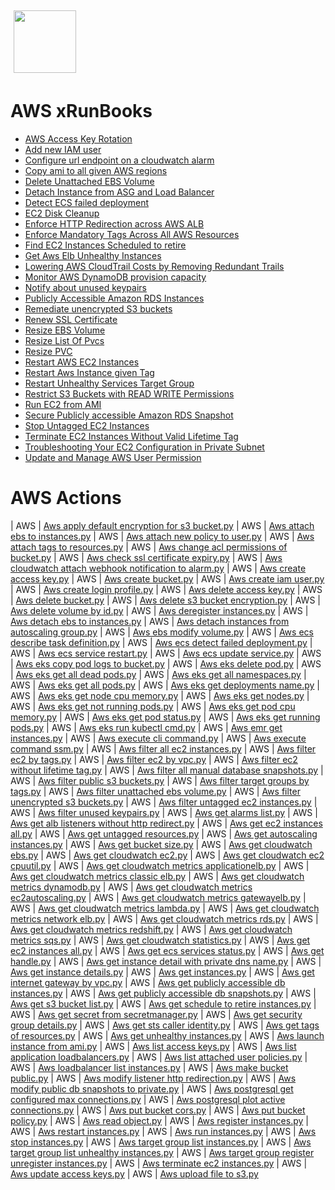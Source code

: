 <img align="center" src="https://unskript.com/assets/favicon.png" width="100" height="100" style="padding: 5px">

 # AWS xRunBooks

* [AWS Access Key Rotation](https://github.com/unskript/Awesome-CloudOps-Automation/tree/master)
* [Add new IAM user](https://github.com/unskript/Awesome-CloudOps-Automation/tree/master)
* [Configure url endpoint on a cloudwatch alarm](https://github.com/unskript/Awesome-CloudOps-Automation/tree/master)
* [Copy ami to all given AWS regions](https://github.com/unskript/Awesome-CloudOps-Automation/tree/master)
* [Delete Unattached EBS Volume](https://github.com/unskript/Awesome-CloudOps-Automation/tree/master)
* [Detach Instance from ASG and Load Balancer](https://github.com/unskript/Awesome-CloudOps-Automation/tree/master)
* [Detect ECS failed deployment](https://github.com/unskript/Awesome-CloudOps-Automation/tree/master)
* [EC2 Disk Cleanup](https://github.com/unskript/Awesome-CloudOps-Automation/tree/master)
* [Enforce HTTP Redirection across AWS ALB](https://github.com/unskript/Awesome-CloudOps-Automation/tree/master)
* [Enforce Mandatory Tags Across All AWS Resources](https://github.com/unskript/Awesome-CloudOps-Automation/tree/master)
* [Find EC2 Instances Scheduled to retire](https://github.com/unskript/Awesome-CloudOps-Automation/tree/master)
* [Get Aws Elb Unhealthy Instances](https://github.com/unskript/Awesome-CloudOps-Automation/tree/master)
* [Lowering AWS CloudTrail Costs by Removing Redundant Trails](https://github.com/unskript/Awesome-CloudOps-Automation/tree/master)
* [Monitor AWS DynamoDB provision capacity](https://github.com/unskript/Awesome-CloudOps-Automation/tree/master)
* [Notify about unused keypairs](https://github.com/unskript/Awesome-CloudOps-Automation/tree/master)
* [Publicly Accessible Amazon RDS Instances](https://github.com/unskript/Awesome-CloudOps-Automation/tree/master)
* [Remediate unencrypted S3 buckets](https://github.com/unskript/Awesome-CloudOps-Automation/tree/master)
* [Renew SSL Certificate](https://github.com/unskript/Awesome-CloudOps-Automation/tree/master)
* [Resize EBS Volume](https://github.com/unskript/Awesome-CloudOps-Automation/tree/master)
* [Resize List Of Pvcs](https://github.com/unskript/Awesome-CloudOps-Automation/tree/master)
* [Resize PVC](https://github.com/unskript/Awesome-CloudOps-Automation/tree/master)
* [Restart AWS EC2 Instances](https://github.com/unskript/Awesome-CloudOps-Automation/tree/master)
* [Restart Aws Instance given Tag](https://github.com/unskript/Awesome-CloudOps-Automation/tree/master)
* [Restart Unhealthy Services Target Group](https://github.com/unskript/Awesome-CloudOps-Automation/tree/master)
* [Restrict S3 Buckets with READ WRITE Permissions](https://github.com/unskript/Awesome-CloudOps-Automation/tree/master)
* [Run EC2 from AMI](https://github.com/unskript/Awesome-CloudOps-Automation/tree/master)
* [Secure Publicly accessible Amazon RDS Snapshot](https://github.com/unskript/Awesome-CloudOps-Automation/tree/master)
* [Stop Untagged EC2 Instances](https://github.com/unskript/Awesome-CloudOps-Automation/tree/master)
* [Terminate EC2 Instances Without Valid Lifetime Tag](https://github.com/unskript/Awesome-CloudOps-Automation/tree/master)
* [Troubleshooting Your EC2 Configuration in Private Subnet](https://github.com/unskript/Awesome-CloudOps-Automation/tree/master)
* [Update and Manage AWS User Permission](https://github.com/unskript/Awesome-CloudOps-Automation/tree/master)


 # AWS Actions 

| AWS | [Aws apply default encryption for s3 bucket.py](https://github.com/unskript/Awesome-CloudOps-Automation/tree/master/AWS/legos/aws_apply_default_encryption_for_s3_bucket) 
| AWS | [Aws attach ebs to instances.py](https://github.com/unskript/Awesome-CloudOps-Automation/tree/master/AWS/legos/aws_attach_ebs_to_instances) 
| AWS | [Aws attach new policy to user.py](https://github.com/unskript/Awesome-CloudOps-Automation/tree/master/AWS/legos/aws_attach_new_policy_to_user) 
| AWS | [Aws attach tags to resources.py](https://github.com/unskript/Awesome-CloudOps-Automation/tree/master/AWS/legos/aws_attach_tags_to_resources) 
| AWS | [Aws change acl permissions of bucket.py](https://github.com/unskript/Awesome-CloudOps-Automation/tree/master/AWS/legos/aws_change_acl_permissions_of_bucket) 
| AWS | [Aws check ssl certificate expiry.py](https://github.com/unskript/Awesome-CloudOps-Automation/tree/master/AWS/legos/aws_check_ssl_certificate_expiry) 
| AWS | [Aws cloudwatch attach webhook notification to alarm.py](https://github.com/unskript/Awesome-CloudOps-Automation/tree/master/AWS/legos/aws_cloudwatch_attach_webhook_notification_to_alarm) 
| AWS | [Aws create access key.py](https://github.com/unskript/Awesome-CloudOps-Automation/tree/master/AWS/legos/aws_create_access_key) 
| AWS | [Aws create bucket.py](https://github.com/unskript/Awesome-CloudOps-Automation/tree/master/AWS/legos/aws_create_bucket) 
| AWS | [Aws create iam user.py](https://github.com/unskript/Awesome-CloudOps-Automation/tree/master/AWS/legos/aws_create_iam_user) 
| AWS | [Aws create login profile.py](https://github.com/unskript/Awesome-CloudOps-Automation/tree/master/AWS/legos/aws_create_login_profile) 
| AWS | [Aws delete access key.py](https://github.com/unskript/Awesome-CloudOps-Automation/tree/master/AWS/legos/aws_delete_access_key) 
| AWS | [Aws delete bucket.py](https://github.com/unskript/Awesome-CloudOps-Automation/tree/master/AWS/legos/aws_delete_bucket) 
| AWS | [Aws delete s3 bucket encryption.py](https://github.com/unskript/Awesome-CloudOps-Automation/tree/master/AWS/legos/aws_delete_s3_bucket_encryption) 
| AWS | [Aws delete volume by id.py](https://github.com/unskript/Awesome-CloudOps-Automation/tree/master/AWS/legos/aws_delete_volume_by_id) 
| AWS | [Aws deregister instances.py](https://github.com/unskript/Awesome-CloudOps-Automation/tree/master/AWS/legos/aws_deregister_instances) 
| AWS | [Aws detach ebs to instances.py](https://github.com/unskript/Awesome-CloudOps-Automation/tree/master/AWS/legos/aws_detach_ebs_to_instances) 
| AWS | [Aws detach instances from autoscaling group.py](https://github.com/unskript/Awesome-CloudOps-Automation/tree/master/AWS/legos/aws_detach_instances_from_autoscaling_group) 
| AWS | [Aws ebs modify volume.py](https://github.com/unskript/Awesome-CloudOps-Automation/tree/master/AWS/legos/aws_ebs_modify_volume) 
| AWS | [Aws ecs describe task definition.py](https://github.com/unskript/Awesome-CloudOps-Automation/tree/master/AWS/legos/aws_ecs_describe_task_definition) 
| AWS | [Aws ecs detect failed deployment.py](https://github.com/unskript/Awesome-CloudOps-Automation/tree/master/AWS/legos/aws_ecs_detect_failed_deployment) 
| AWS | [Aws ecs service restart.py](https://github.com/unskript/Awesome-CloudOps-Automation/tree/master/AWS/legos/aws_ecs_service_restart) 
| AWS | [Aws ecs update service.py](https://github.com/unskript/Awesome-CloudOps-Automation/tree/master/AWS/legos/aws_ecs_update_service) 
| AWS | [Aws eks copy pod logs to bucket.py](https://github.com/unskript/Awesome-CloudOps-Automation/tree/master/AWS/legos/aws_eks_copy_pod_logs_to_bucket) 
| AWS | [Aws eks delete pod.py](https://github.com/unskript/Awesome-CloudOps-Automation/tree/master/AWS/legos/aws_eks_delete_pod) 
| AWS | [Aws eks get all dead pods.py](https://github.com/unskript/Awesome-CloudOps-Automation/tree/master/AWS/legos/aws_eks_get_all_dead_pods) 
| AWS | [Aws eks get all namespaces.py](https://github.com/unskript/Awesome-CloudOps-Automation/tree/master/AWS/legos/aws_eks_get_all_namespaces) 
| AWS | [Aws eks get all pods.py](https://github.com/unskript/Awesome-CloudOps-Automation/tree/master/AWS/legos/aws_eks_get_all_pods) 
| AWS | [Aws eks get deployments name.py](https://github.com/unskript/Awesome-CloudOps-Automation/tree/master/AWS/legos/aws_eks_get_deployments_name) 
| AWS | [Aws eks get node cpu memory.py](https://github.com/unskript/Awesome-CloudOps-Automation/tree/master/AWS/legos/aws_eks_get_node_cpu_memory) 
| AWS | [Aws eks get nodes.py](https://github.com/unskript/Awesome-CloudOps-Automation/tree/master/AWS/legos/aws_eks_get_nodes) 
| AWS | [Aws eks get not running pods.py](https://github.com/unskript/Awesome-CloudOps-Automation/tree/master/AWS/legos/aws_eks_get_not_running_pods) 
| AWS | [Aws eks get pod cpu memory.py](https://github.com/unskript/Awesome-CloudOps-Automation/tree/master/AWS/legos/aws_eks_get_pod_cpu_memory) 
| AWS | [Aws eks get pod status.py](https://github.com/unskript/Awesome-CloudOps-Automation/tree/master/AWS/legos/aws_eks_get_pod_status) 
| AWS | [Aws eks get running pods.py](https://github.com/unskript/Awesome-CloudOps-Automation/tree/master/AWS/legos/aws_eks_get_running_pods) 
| AWS | [Aws eks run kubectl cmd.py](https://github.com/unskript/Awesome-CloudOps-Automation/tree/master/AWS/legos/aws_eks_run_kubectl_cmd) 
| AWS | [Aws emr get instances.py](https://github.com/unskript/Awesome-CloudOps-Automation/tree/master/AWS/legos/aws_emr_get_instances) 
| AWS | [Aws execute cli command.py](https://github.com/unskript/Awesome-CloudOps-Automation/tree/master/AWS/legos/aws_execute_cli_command) 
| AWS | [Aws execute command ssm.py](https://github.com/unskript/Awesome-CloudOps-Automation/tree/master/AWS/legos/aws_execute_command_ssm) 
| AWS | [Aws filter all ec2 instances.py](https://github.com/unskript/Awesome-CloudOps-Automation/tree/master/AWS/legos/aws_filter_all_ec2_instances) 
| AWS | [Aws filter ec2 by tags.py](https://github.com/unskript/Awesome-CloudOps-Automation/tree/master/AWS/legos/aws_filter_ec2_by_tags) 
| AWS | [Aws filter ec2 by vpc.py](https://github.com/unskript/Awesome-CloudOps-Automation/tree/master/AWS/legos/aws_filter_ec2_by_vpc) 
| AWS | [Aws filter ec2 without lifetime tag.py](https://github.com/unskript/Awesome-CloudOps-Automation/tree/master/AWS/legos/aws_filter_ec2_without_lifetime_tag) 
| AWS | [Aws filter all manual database snapshots.py](https://github.com/unskript/Awesome-CloudOps-Automation/tree/master/AWS/legos/aws_filter_all_manual_database_snapshots) 
| AWS | [Aws filter public s3 buckets.py](https://github.com/unskript/Awesome-CloudOps-Automation/tree/master/AWS/legos/aws_filter_public_s3_buckets) 
| AWS | [Aws filter target groups by tags.py](https://github.com/unskript/Awesome-CloudOps-Automation/tree/master/AWS/legos/aws_filter_target_groups_by_tags) 
| AWS | [Aws filter unattached ebs volume.py](https://github.com/unskript/Awesome-CloudOps-Automation/tree/master/AWS/legos/aws_filter_unattached_ebs_volume) 
| AWS | [Aws filter unencrypted s3 buckets.py](https://github.com/unskript/Awesome-CloudOps-Automation/tree/master/AWS/legos/aws_filter_unencrypted_s3_buckets) 
| AWS | [Aws filter untagged ec2 instances.py](https://github.com/unskript/Awesome-CloudOps-Automation/tree/master/AWS/legos/aws_filter_untagged_ec2_instances) 
| AWS | [Aws filter unused keypairs.py](https://github.com/unskript/Awesome-CloudOps-Automation/tree/master/AWS/legos/aws_filter_unused_keypairs) 
| AWS | [Aws get alarms list.py](https://github.com/unskript/Awesome-CloudOps-Automation/tree/master/AWS/legos/aws_get_alarms_list) 
| AWS | [Aws get alb listeners without http redirect.py](https://github.com/unskript/Awesome-CloudOps-Automation/tree/master/AWS/legos/aws_get_alb_listeners_without_http_redirect) 
| AWS | [Aws get ec2 instances all.py](https://github.com/unskript/Awesome-CloudOps-Automation/tree/master/AWS/legos/aws_get_ec2_instances_all) 
| AWS | [Aws get untagged resources.py](https://github.com/unskript/Awesome-CloudOps-Automation/tree/master/AWS/legos/aws_get_untagged_resources) 
| AWS | [Aws get autoscaling instances.py](https://github.com/unskript/Awesome-CloudOps-Automation/tree/master/AWS/legos/aws_get_autoscaling_instances) 
| AWS | [Aws get bucket size.py](https://github.com/unskript/Awesome-CloudOps-Automation/tree/master/AWS/legos/aws_get_bucket_size) 
| AWS | [Aws get cloudwatch ebs.py](https://github.com/unskript/Awesome-CloudOps-Automation/tree/master/AWS/legos/aws_get_cloudwatch_ebs) 
| AWS | [Aws get cloudwatch ec2.py](https://github.com/unskript/Awesome-CloudOps-Automation/tree/master/AWS/legos/aws_get_cloudwatch_ec2) 
| AWS | [Aws get cloudwatch ec2 cpuutil.py](https://github.com/unskript/Awesome-CloudOps-Automation/tree/master/AWS/legos/aws_get_cloudwatch_ec2_cpuutil) 
| AWS | [Aws get cloudwatch metrics applicationelb.py](https://github.com/unskript/Awesome-CloudOps-Automation/tree/master/AWS/legos/aws_get_cloudwatch_metrics_applicationelb) 
| AWS | [Aws get cloudwatch metrics classic elb.py](https://github.com/unskript/Awesome-CloudOps-Automation/tree/master/AWS/legos/aws_get_cloudwatch_metrics_classic_elb) 
| AWS | [Aws get cloudwatch metrics dynamodb.py](https://github.com/unskript/Awesome-CloudOps-Automation/tree/master/AWS/legos/aws_get_cloudwatch_metrics_dynamodb) 
| AWS | [Aws get cloudwatch metrics ec2autoscaling.py](https://github.com/unskript/Awesome-CloudOps-Automation/tree/master/AWS/legos/aws_get_cloudwatch_metrics_ec2autoscaling) 
| AWS | [Aws get cloudwatch metrics gatewayelb.py](https://github.com/unskript/Awesome-CloudOps-Automation/tree/master/AWS/legos/aws_get_cloudwatch_metrics_gatewayelb) 
| AWS | [Aws get cloudwatch metrics lambda.py](https://github.com/unskript/Awesome-CloudOps-Automation/tree/master/AWS/legos/aws_get_cloudwatch_metrics_lambda) 
| AWS | [Aws get cloudwatch metrics network elb.py](https://github.com/unskript/Awesome-CloudOps-Automation/tree/master/AWS/legos/aws_get_cloudwatch_metrics_network_elb) 
| AWS | [Aws get cloudwatch metrics rds.py](https://github.com/unskript/Awesome-CloudOps-Automation/tree/master/AWS/legos/aws_get_cloudwatch_metrics_rds) 
| AWS | [Aws get cloudwatch metrics redshift.py](https://github.com/unskript/Awesome-CloudOps-Automation/tree/master/AWS/legos/aws_get_cloudwatch_metrics_redshift) 
| AWS | [Aws get cloudwatch metrics sqs.py](https://github.com/unskript/Awesome-CloudOps-Automation/tree/master/AWS/legos/aws_get_cloudwatch_metrics_sqs) 
| AWS | [Aws get cloudwatch statistics.py](https://github.com/unskript/Awesome-CloudOps-Automation/tree/master/AWS/legos/aws_get_cloudwatch_statistics) 
| AWS | [Aws get ec2 instances all.py](https://github.com/unskript/Awesome-CloudOps-Automation/tree/master/AWS/legos/aws_get_ec2_instances_all) 
| AWS | [Aws get ecs services status.py](https://github.com/unskript/Awesome-CloudOps-Automation/tree/master/AWS/legos/aws_get_ecs_services_status) 
| AWS | [Aws get handle.py](https://github.com/unskript/Awesome-CloudOps-Automation/tree/master/AWS/legos/aws_get_handle) 
| AWS | [Aws get instance detail with private dns name.py](https://github.com/unskript/Awesome-CloudOps-Automation/tree/master/AWS/legos/aws_get_instance_detail_with_private_dns_name) 
| AWS | [Aws get instance details.py](https://github.com/unskript/Awesome-CloudOps-Automation/tree/master/AWS/legos/aws_get_instance_details) 
| AWS | [Aws get instances.py](https://github.com/unskript/Awesome-CloudOps-Automation/tree/master/AWS/legos/aws_get_instances) 
| AWS | [Aws get internet gateway by vpc.py](https://github.com/unskript/Awesome-CloudOps-Automation/tree/master/AWS/legos/aws_get_internet_gateway_by_vpc) 
| AWS | [Aws get publicly accessible db instances.py](https://github.com/unskript/Awesome-CloudOps-Automation/tree/master/AWS/legos/aws_get_publicly_accessible_db_instances) 
| AWS | [Aws get publicly accessible db snapshots.py](https://github.com/unskript/Awesome-CloudOps-Automation/tree/master/AWS/legos/aws_get_publicly_accessible_db_snapshots) 
| AWS | [Aws get s3 bucket list.py](https://github.com/unskript/Awesome-CloudOps-Automation/tree/master/AWS/legos/aws_get_s3_bucket_list) 
| AWS | [Aws get schedule to retire instances.py](https://github.com/unskript/Awesome-CloudOps-Automation/tree/master/AWS/legos/aws_get_schedule_to_retire_instances) 
| AWS | [Aws get secret from secretmanager.py](https://github.com/unskript/Awesome-CloudOps-Automation/tree/master/AWS/legos/aws_get_secret_from_secretmanager) 
| AWS | [Aws get security group details.py](https://github.com/unskript/Awesome-CloudOps-Automation/tree/master/AWS/legos/aws_get_security_group_details) 
| AWS | [Aws get sts caller identity.py](https://github.com/unskript/Awesome-CloudOps-Automation/tree/master/AWS/legos/aws_get_sts_caller_identity) 
| AWS | [Aws get tags of resources.py](https://github.com/unskript/Awesome-CloudOps-Automation/tree/master/AWS/legos/aws_get_tags_of_resources) 
| AWS | [Aws get unhealthy instances.py](https://github.com/unskript/Awesome-CloudOps-Automation/tree/master/AWS/legos/aws_get_unhealthy_instances) 
| AWS | [Aws launch instance from ami.py](https://github.com/unskript/Awesome-CloudOps-Automation/tree/master/AWS/legos/aws_launch_instance_from_ami) 
| AWS | [Aws list access keys.py](https://github.com/unskript/Awesome-CloudOps-Automation/tree/master/AWS/legos/aws_list_access_keys) 
| AWS | [Aws list application loadbalancers.py](https://github.com/unskript/Awesome-CloudOps-Automation/tree/master/AWS/legos/aws_list_application_loadbalancers) 
| AWS | [Aws list attached user policies.py](https://github.com/unskript/Awesome-CloudOps-Automation/tree/master/AWS/legos/aws_list_attached_user_policies) 
| AWS | [Aws loadbalancer list instances.py](https://github.com/unskript/Awesome-CloudOps-Automation/tree/master/AWS/legos/aws_loadbalancer_list_instances) 
| AWS | [Aws make bucket public.py](https://github.com/unskript/Awesome-CloudOps-Automation/tree/master/AWS/legos/aws_make_bucket_public) 
| AWS | [Aws modify listener http redirection.py](https://github.com/unskript/Awesome-CloudOps-Automation/tree/master/AWS/legos/aws_modify_listener_http_redirection) 
| AWS | [Aws modify public db snapshots to private.py](https://github.com/unskript/Awesome-CloudOps-Automation/tree/master/AWS/legos/aws_modify_public_db_snapshots_to_private) 
| AWS | [Aws postgresql get configured max connections.py](https://github.com/unskript/Awesome-CloudOps-Automation/tree/master/AWS/legos/aws_postgresql_get_configured_max_connections) 
| AWS | [Aws postgresql plot active connections.py](https://github.com/unskript/Awesome-CloudOps-Automation/tree/master/AWS/legos/aws_postgresql_plot_active_connections) 
| AWS | [Aws put bucket cors.py](https://github.com/unskript/Awesome-CloudOps-Automation/tree/master/AWS/legos/aws_put_bucket_cors) 
| AWS | [Aws put bucket policy.py](https://github.com/unskript/Awesome-CloudOps-Automation/tree/master/AWS/legos/aws_put_bucket_policy) 
| AWS | [Aws read object.py](https://github.com/unskript/Awesome-CloudOps-Automation/tree/master/AWS/legos/aws_read_object) 
| AWS | [Aws register instances.py](https://github.com/unskript/Awesome-CloudOps-Automation/tree/master/AWS/legos/aws_register_instances) 
| AWS | [Aws restart instances.py](https://github.com/unskript/Awesome-CloudOps-Automation/tree/master/AWS/legos/aws_restart_instances) 
| AWS | [Aws run instances.py](https://github.com/unskript/Awesome-CloudOps-Automation/tree/master/AWS/legos/aws_run_instances) 
| AWS | [Aws stop instances.py](https://github.com/unskript/Awesome-CloudOps-Automation/tree/master/AWS/legos/aws_stop_instances) 
| AWS | [Aws target group list instances.py](https://github.com/unskript/Awesome-CloudOps-Automation/tree/master/AWS/legos/aws_target_group_list_instances) 
| AWS | [Aws target group list unhealthy instances.py](https://github.com/unskript/Awesome-CloudOps-Automation/tree/master/AWS/legos/aws_target_group_list_unhealthy_instances) 
| AWS | [Aws target group register unregister instances.py](https://github.com/unskript/Awesome-CloudOps-Automation/tree/master/AWS/legos/aws_target_group_register_unregister_instances) 
| AWS | [Aws terminate ec2 instances.py](https://github.com/unskript/Awesome-CloudOps-Automation/tree/master/AWS/legos/aws_terminate_ec2_instances) 
| AWS | [Aws update access keys.py](https://github.com/unskript/Awesome-CloudOps-Automation/tree/master/AWS/legos/aws_update_access_keys) 
| AWS | [Aws upload file to s3.py](https://github.com/unskript/Awesome-CloudOps-Automation/tree/master/AWS/legos/aws_upload_file_to_s3) 
